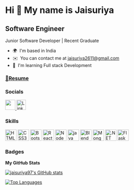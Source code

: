 Hi 👋 My name is Jaisuriya
==========================

Software Engineer
-----------------

Junior Software Developer | Recent Graduate

* 🌍  I'm based in India
* ✉️  You can contact me at [jaisuriya2611@gmail.com](mailto:jaisuriya2611@gmail.com)
* 🧠  I'm learning Full stack Development
### [📃Resume](https://github.com/jaisuriya97/jaisuriya97/files/13721485/JaisuriyaPK.pdf)

### Socials

<p align="left"> <a href="https://www.github.com/jaisuriya97" target="_blank" rel="noreferrer"> <picture> <source media="(prefers-color-scheme: dark)" srcset="https://github.githubassets.com/assets/GitHub-Mark-ea2971cee799.png" /> <source media="(prefers-color-scheme: light)" srcset="https://raw.githubusercontent.com/danielcranney/readme-generator/main/public/icons/socials/github.svg" /> <img src="https://raw.githubusercontent.com/danielcranney/readme-generator/main/public/icons/socials/github.svg" width="32" height="32" /> </picture> </a>
    <a href="https://www.linkedin.com/in/jaisuriya-p-k-7156a2236/" target="_blank" rel="noreferrer"><img src="https://t3.ftcdn.net/jpg/04/37/88/86/360_F_437888641_XrjjuAwATXWNx10jQurCDaXXJnobhDi4.jpg" width="30" height="32" alt="Linkedin" /></a>
</p>

### Skills

<p align="left">
<a href="https://developer.mozilla.org/en-US/docs/Glossary/HTML5" target="_blank" rel="noreferrer"><img src="https://cdn.jsdelivr.net/gh/devicons/devicon/icons/html5/html5-original.svg" width="36" height="36" alt="HTML5" /></a>
<a href="https://www.w3.org/TR/CSS/#css" target="_blank" rel="noreferrer"><img src="https://cdn.jsdelivr.net/gh/devicons/devicon/icons/css3/css3-original.svg" width="36" height="36" alt="CSS3" /></a>
<a href="https://getbootstrap.com/" target="_blank" rel="noreferrer"><img src="https://cdn.jsdelivr.net/gh/devicons/devicon/icons/bootstrap/bootstrap-original.svg" width="36" height="36" alt="Bootstrap" /></a>
<a href="https://reactjs.org/" target="_blank" rel="noreferrer"><img src="https://cdn.jsdelivr.net/gh/devicons/devicon/icons/react/react-original.svg" width="36" height="36" alt="React" /></a>
<a href="https://nodejs.org/en/" target="_blank" rel="noreferrer"><img src="https://cdn.jsdelivr.net/gh/devicons/devicon/icons/nodejs/nodejs-plain.svg" width="36" height="36" alt="NodeJS" /></a>
<a href="https://www.java.com/en/" target="_blank" rel="noreferrer"><img src="https://cdn.jsdelivr.net/gh/devicons/devicon/icons/java/java-original.svg" width="36" height="36" alt="java" /></a>
<a href="https://www.python.org/" target="_blank" rel="noreferrer"><img src="https://cdn.jsdelivr.net/gh/devicons/devicon/icons/python/python-original.svg" width="36" height="36" alt="Blender" /></a>
<a href="https://www.mongodb.com/" target="_blank" rel="noreferrer"><img src="https://cdn.jsdelivr.net/gh/devicons/devicon/icons/mongodb/mongodb-original.svg" width="36" height="36" alt="MongoDB" /></a>
<a href="https://dotnet.microsoft.com/en-us/" target="_blank" rel="noreferrer"><img src="https://nicopaez.files.wordpress.com/2020/06/netcore.png" width="36" height="36" alt=".NET" /></a>
<a href="https://flask.palletsprojects.com/en/2.0.x/" target="_blank" rel="noreferrer"><img src="https://cdn.jsdelivr.net/gh/devicons/devicon/icons/flask/flask-original.svg" width="36" height="36" alt="Flask" />

</a>
  
</p>

### Badges

<b>My GitHub Stats</b>

<a href="http://www.github.com/jaisuriya97"><img src="https://github-readme-stats.vercel.app/api?username=jaisuriya97&show_icons=true&hide=&count_private=true&title_color=0891b2&text_color=ffffff&icon_color=0891b2&bg_color=1c1917&hide_border=true&show_icons=true" alt="jaisuriya97's GitHub stats" /></a>

<a href="https://github.com/jaisuriya97" align="left"><img src="https://github-readme-stats.vercel.app/api/top-langs/?username=jaisuriya97&langs_count=10&title_color=0891b2&text_color=ffffff&icon_color=0891b2&bg_color=1c1917&hide_border=true&locale=en&custom_title=Top%20%Languages" alt="Top Languages" /></a>
